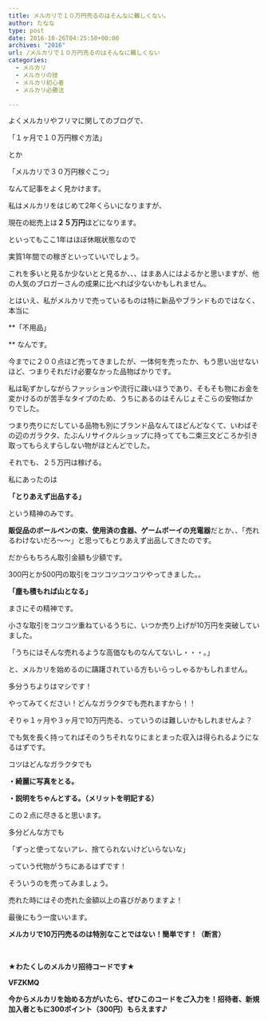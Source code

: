 ```yaml
---
title: メルカリで１０万円売るのはそんなに難しくない。
author: たなな
type: post
date: 2016-10-26T04:25:50+00:00
archives: "2016"
url: /メルカリで１０万円売るのはそんなに難しくない
categories:
  - メルカリ
  - メルカリの技
  - メルカリ初心者
  - メルカリ必勝法

---
```

よくメルカリやフリマに関してのブログで、

「１ヶ月で１０万円稼ぐ方法」
   
とか
   
「メルカリで３０万円稼ぐこつ」
   
なんて記事をよく見かけます。

私はメルカリをはじめて2年くらいになりますが、
   
現在の総売上は**２５万円**ほどになります。

といってもここ1年はほぼ休眠状態なので
   
実質1年間での稼ぎといっていいでしょう。

これを多いと見るか少ないとと見るか、、、はまあ人にはよるかと思いますが、他の人気のブロガーさんの成果に比べれば少ないかもしれません。 

とはいえ、私がメルカリで売っているものは特に新品やブランドものではなく、本当に
   
**「不用品」
   
** なんです。

今までに２００点ほど売ってきましたが、一体何を売ったか、もう思い出せないほど、つまりそれだけ必要なかった品物ばかりです。

私は恥ずかしながらファッションや流行に疎いほうであり、そもそも物にお金を変かけるのが苦手なタイプのため、うちにあるのはそんじょそこらの安物ばかりでした。

つまり売りにだしている品物も別にブランド品なんてほどんどなくて、いわばその辺のガラクタ、たぶんリサイクルショップに持ってても二束三文どころか引き取ってもらえすらしない物がほとんどでした。

それでも、２５万円は稼げる。

私にあったのは

**「とりあえず出品する」**

という精神のみです。

**販促品のボールペンの束、使用済の食器、ゲームボーイの充電器**だとか、、「売れるわけないだろ〜〜」と思ってもとりあえず出品してきたのです。

だからもちろん取引金額も少額です。

300円とか500円の取引をコツコツコツコツやってきました。。

**「塵も積もれば山となる」**

まさにその精神です。

小さな取引をコツコツ重ねているうちに、いつか売り上げが10万円を突破していました。

「うちにはそんな売れるような高価なものなんてないし・・・。」

と、メルカリを始めるのに躊躇されている方もいらっしゃるかもしれません。

多分うちよりはマシです！

やってみてください！どんなガラクタでも売れますから！！

そりゃ１ヶ月や３ヶ月で10万円売る、っていうのは難しいかもしれませんよ？

でも気を長く持ってればそのうちそれなりにまとまった収入は得られるようになるはずです。

コツはどんなガラクタでも

**・綺麗に写真をとる。**

**・説明をちゃんとする。（メリットを明記する）**

この２点に尽きると思います。

多分どんな方でも
   
「ずっと使ってないアレ、捨てられないけどいらないな」
   
っていう代物がうちにあるはずです！

そういうのを売ってみましょう。

売れた時にはその売れた金額以上の喜びがありますよ！

最後にもう一度いいます。

**メルカリで10万円売るのは特別なことではない！簡単です！（断言）**

&nbsp;

**★わたくしのメルカリ招待コードです★**

**VFZKMQ**

**今からメルカリを始める方がいたら、ぜひこのコードをご入力を！招待者、新規加入者ともに300ポイント（300円）もらえます♪**